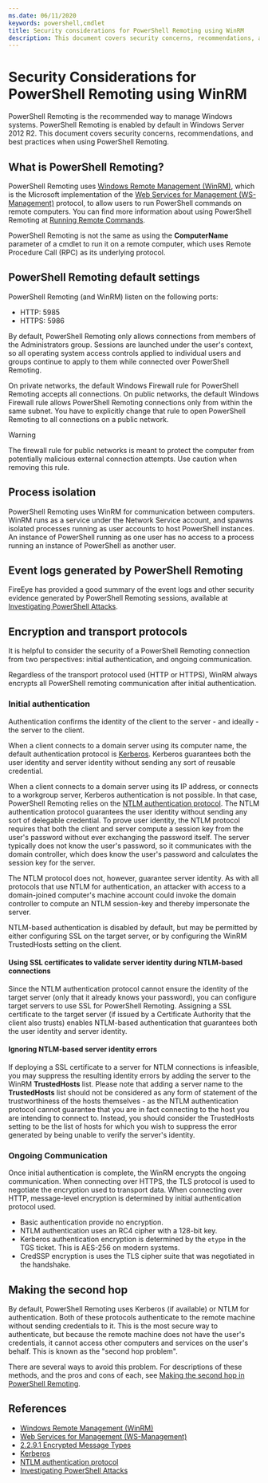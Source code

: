 ```yaml
---
ms.date: 06/11/2020
keywords: powershell,cmdlet
title: Security considerations for PowerShell Remoting using WinRM
description: This document covers security concerns, recommendations, and best practices when using PowerShell Remoting.
---
```


# Security Considerations for PowerShell Remoting using WinRM

PowerShell Remoting is the recommended way to manage Windows systems. PowerShell Remoting is enabled
by default in Windows Server 2012 R2. This document covers security concerns, recommendations, and
best practices when using PowerShell Remoting.

## What is PowerShell Remoting?

PowerShell Remoting uses [Windows Remote Management (WinRM)](/windows/win32/winrm/portal), which is
the Microsoft implementation of the
[Web Services for Management (WS-Management)](https://www.dmtf.org/sites/default/files/standards/documents/DSP0226_1.2.0.pdf)
protocol, to allow users to run PowerShell commands on remote computers. You can find more
information about using PowerShell Remoting at
[Running Remote Commands](running-remote-commands.md).

PowerShell Remoting is not the same as using the **ComputerName** parameter of a cmdlet to run it on
a remote computer, which uses Remote Procedure Call (RPC) as its underlying protocol.

## PowerShell Remoting default settings

PowerShell Remoting (and WinRM) listen on the following ports:

- HTTP: 5985
- HTTPS: 5986

By default, PowerShell Remoting only allows connections from members of the Administrators group.
Sessions are launched under the user's context, so all operating system access controls applied to
individual users and groups continue to apply to them while connected over PowerShell Remoting.

On private networks, the default Windows Firewall rule for PowerShell Remoting accepts all
connections. On public networks, the default Windows Firewall rule allows PowerShell Remoting
connections only from within the same subnet. You have to explicitly change that rule to open
PowerShell Remoting to all connections on a public network.

> [!Warning]
> The firewall rule for public networks is meant to protect the computer from potentially malicious
> external connection attempts. Use caution when removing this rule.

## Process isolation

PowerShell Remoting uses WinRM for communication between computers. WinRM runs as a service under
the Network Service account, and spawns isolated processes running as user accounts to host
PowerShell instances. An instance of PowerShell running as one user has no access to a process
running an instance of PowerShell as another user.

## Event logs generated by PowerShell Remoting

FireEye has provided a good summary of the event logs and other security evidence generated by
PowerShell Remoting sessions, available at
[Investigating PowerShell Attacks](https://www.fireeye.com/content/dam/fireeye-www/global/en/solutions/pdfs/wp-lazanciyan-investigating-powershell-attacks.pdf).

## Encryption and transport protocols

It is helpful to consider the security of a PowerShell Remoting connection from two perspectives:
initial authentication, and ongoing communication.

Regardless of the transport protocol used (HTTP or HTTPS), WinRM always encrypts all PowerShell
remoting communication after initial authentication.

### Initial authentication

Authentication confirms the identity of the client to the server - and ideally - the server to the
client.

When a client connects to a domain server using its computer name, the default authentication
protocol is [Kerberos](/windows/win32/secauthn/microsoft-kerberos). Kerberos guarantees both the
user identity and server identity without sending any sort of reusable credential.

When a client connects to a domain server using its IP address, or connects to a workgroup server,
Kerberos authentication is not possible. In that case, PowerShell Remoting relies on the
[NTLM authentication protocol](/windows/win32/secauthn/microsoft-ntlm). The NTLM authentication
protocol guarantees the user identity without sending any sort of delegable credential. To prove
user identity, the NTLM protocol requires that both the client and server compute a session key from
the user's password without ever exchanging the password itself. The server typically does not know
the user's password, so it communicates with the domain controller, which does know the user's
password and calculates the session key for the server.

The NTLM protocol does not, however, guarantee server identity. As with all protocols that use NTLM
for authentication, an attacker with access to a domain-joined computer's machine account could
invoke the domain controller to compute an NTLM session-key and thereby impersonate the server.

NTLM-based authentication is disabled by default, but may be permitted by either configuring SSL on
the target server, or by configuring the WinRM TrustedHosts setting on the client.

#### Using SSL certificates to validate server identity during NTLM-based connections

Since the NTLM authentication protocol cannot ensure the identity of the target server (only that it
already knows your password), you can configure target servers to use SSL for PowerShell Remoting.
Assigning a SSL certificate to the target server (if issued by a Certificate Authority that the
client also trusts) enables NTLM-based authentication that guarantees both the user identity and
server identity.

#### Ignoring NTLM-based server identity errors

If deploying a SSL certificate to a server for NTLM connections is infeasible, you may suppress the
resulting identity errors by adding the server to the WinRM **TrustedHosts** list. Please note that
adding a server name to the **TrustedHosts** list should not be considered as any form of statement
of the trustworthiness of the hosts themselves - as the NTLM authentication protocol cannot
guarantee that you are in fact connecting to the host you are intending to connect to. Instead, you
should consider the TrustedHosts setting to be the list of hosts for which you wish to suppress the
error generated by being unable to verify the server's identity.

### Ongoing Communication

Once initial authentication is complete, the WinRM encrypts the ongoing communication. When
connecting over HTTPS, the TLS protocol is used to negotiate the encryption used to transport data.
When connecting over HTTP, message-level encryption is determined by initial authentication protocol
used.

- Basic authentication provide no encryption.
- NTLM authentication uses an RC4 cipher with a 128-bit key.
- Kerberos authentication encryption is determined by the `etype` in the TGS ticket. This is AES-256
  on modern systems.
- CredSSP encryption is uses the TLS cipher suite that was negotiated in the handshake.

## Making the second hop

By default, PowerShell Remoting uses Kerberos (if available) or NTLM for authentication. Both of
these protocols authenticate to the remote machine without sending credentials to it. This is the
most secure way to authenticate, but because the remote machine does not have the user's
credentials, it cannot access other computers and services on the user's behalf. This is known as
the "second hop problem".

There are several ways to avoid this problem. For descriptions of these methods, and the pros and
cons of each, see [Making the second hop in PowerShell Remoting](PS-remoting-second-hop.md).

## References

- [Windows Remote Management (WinRM)](/windows/win32/winrm/portal)
- [Web Services for Management (WS-Management)](https://www.dmtf.org/sites/default/files/standards/documents/DSP0226_1.2.0.pdf)
- [2.2.9.1 Encrypted Message Types](/openspecs/windows_protocols/ms-wsmv/58421aa4-861a-4410-831a-c999f094cdb7)
- [Kerberos](/windows/win32/secauthn/microsoft-kerberos)
- [NTLM authentication protocol](/windows/win32/secauthn/microsoft-ntlm)
- [Investigating PowerShell Attacks](https://www.fireeye.com/content/dam/fireeye-www/global/en/solutions/pdfs/wp-lazanciyan-investigating-powershell-attacks.pdf)
